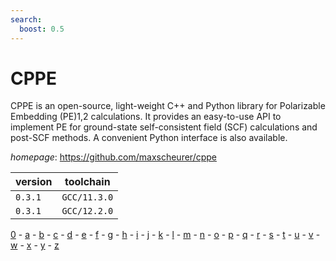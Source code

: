```yaml
---
search:
  boost: 0.5
---
```

# CPPE

CPPE is an open-source, light-weight C++ and Python library for Polarizable Embedding (PE)1,2 calculations. It provides an easy-to-use API to implement PE for ground-state self-consistent field (SCF) calculations and post-SCF methods. A convenient Python interface is also available.

*homepage*: <https://github.com/maxscheurer/cppe>

version | toolchain
--------|----------
``0.3.1`` | ``GCC/11.3.0``
``0.3.1`` | ``GCC/12.2.0``

[0](../0/index.md) - [a](../a/index.md) - [b](../b/index.md) - [c](../c/index.md) - [d](../d/index.md) - [e](../e/index.md) - [f](../f/index.md) - [g](../g/index.md) - [h](../h/index.md) - [i](../i/index.md) - [j](../j/index.md) - [k](../k/index.md) - [l](../l/index.md) - [m](../m/index.md) - [n](../n/index.md) - [o](../o/index.md) - [p](../p/index.md) - [q](../q/index.md) - [r](../r/index.md) - [s](../s/index.md) - [t](../t/index.md) - [u](../u/index.md) - [v](../v/index.md) - [w](../w/index.md) - [x](../x/index.md) - [y](../y/index.md) - [z](../z/index.md)

